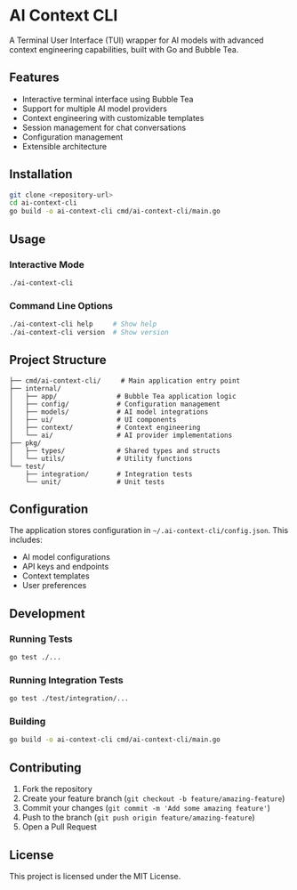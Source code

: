 # AI Context CLI

A Terminal User Interface (TUI) wrapper for AI models with advanced context engineering capabilities, built with Go and Bubble Tea.

## Features

- Interactive terminal interface using Bubble Tea
- Support for multiple AI model providers
- Context engineering with customizable templates
- Session management for chat conversations
- Configuration management
- Extensible architecture

## Installation

```bash
git clone <repository-url>
cd ai-context-cli
go build -o ai-context-cli cmd/ai-context-cli/main.go
```

## Usage

### Interactive Mode
```bash
./ai-context-cli
```

### Command Line Options
```bash
./ai-context-cli help     # Show help
./ai-context-cli version  # Show version
```

## Project Structure

```
├── cmd/ai-context-cli/     # Main application entry point
├── internal/
│   ├── app/               # Bubble Tea application logic
│   ├── config/            # Configuration management
│   ├── models/            # AI model integrations
│   ├── ui/                # UI components
│   ├── context/           # Context engineering
│   └── ai/                # AI provider implementations
├── pkg/
│   ├── types/             # Shared types and structs
│   └── utils/             # Utility functions
└── test/
    ├── integration/       # Integration tests
    └── unit/              # Unit tests
```

## Configuration

The application stores configuration in `~/.ai-context-cli/config.json`. This includes:

- AI model configurations
- API keys and endpoints
- Context templates
- User preferences

## Development

### Running Tests
```bash
go test ./...
```

### Running Integration Tests
```bash
go test ./test/integration/...
```

### Building
```bash
go build -o ai-context-cli cmd/ai-context-cli/main.go
```

## Contributing

1. Fork the repository
2. Create your feature branch (`git checkout -b feature/amazing-feature`)
3. Commit your changes (`git commit -m 'Add some amazing feature'`)
4. Push to the branch (`git push origin feature/amazing-feature`)
5. Open a Pull Request

## License

This project is licensed under the MIT License.